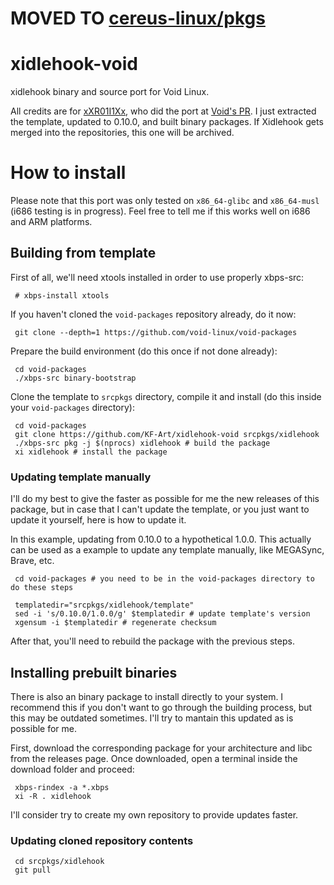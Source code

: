 # MOVED TO [cereus-linux/pkgs](https://codeberg.org/cereus-linux/pkgs/src/branch/master/srcpkgs/xidlehook)

# xidlehook-void
xidlehook binary and source port for Void Linux.

All credits are for <a href="https://github.com/xXR01I1Xx">xXR01I1Xx</a>, who did the port at <a href="https://github.com/void-linux/void-packages/pull/27774">Void's PR</a>. I just extracted the template, updated to 0.10.0, and built binary packages. If Xidlehook gets merged into the repositories, this one will be archived.

<H1>How to install</H1>

Please note that this port was only tested on <code>x86_64-glibc</code> and <code>x86_64-musl</code> (i686 testing is in progress). Feel free to tell me if this works well on i686 and ARM platforms.

 <H2>Building from template</H2>

First of all, we'll need xtools installed in order to use properly xbps-src:

     # xbps-install xtools

If you haven't cloned the <code>void-packages</code> repository already, do it now:

     git clone --depth=1 https://github.com/void-linux/void-packages

Prepare the build environment (do this once if not done already):

     cd void-packages
     ./xbps-src binary-bootstrap

Clone the template to <code>srcpkgs</code> directory, compile it and install (do this inside your <code>void-packages</code> directory):

     cd void-packages
     git clone https://github.com/KF-Art/xidlehook-void srcpkgs/xidlehook
     ./xbps-src pkg -j $(nprocs) xidlehook # build the package
     xi xidlehook # install the package

<H3>Updating template manually</H3>

I'll do my best to give the faster as possible for me the new releases of this package, but in case that I can't update the template, or you just want to update it yourself, here is how to update it. 

In this example, updating from 0.10.0 to a hypothetical 1.0.0. This actually can be used as a example to update any template manually, like MEGASync, Brave, etc.

     cd void-packages # you need to be in the void-packages directory to do these steps

     templatedir="srcpkgs/xidlehook/template"
     sed -i 's/0.10.0/1.0.0/g' $templatedir # update template's version
     xgensum -i $templatedir # regenerate checksum

After that, you'll need to rebuild the package with the previous steps.

 <H2>Installing prebuilt binaries</H2>
There is also an binary package to install directly to your system. I recommend this if you don't want to go through the building process, but this may be outdated sometimes. I'll try to mantain this updated as is possible for me.

First, download the corresponding package for your architecture and libc from the releases page. Once downloaded, open a terminal inside the download folder and proceed:

     xbps-rindex -a *.xbps
     xi -R . xidlehook

I'll consider try to create my own repository to provide updates faster.
     
<H3>Updating cloned repository contents</H3>

     cd srcpkgs/xidlehook
     git pull

